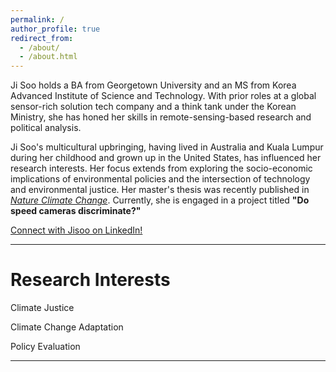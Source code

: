 ```yaml
---
permalink: /
author_profile: true
redirect_from: 
  - /about/
  - /about.html
---
```


Ji Soo holds a BA from Georgetown University and an MS from Korea Advanced Institute of Science and Technology. With prior roles at a global sensor-rich solution tech company and a think tank under the Korean Ministry, she has honed her skills in remote-sensing-based research and political analysis.

Ji Soo's multicultural upbringing, having lived in Australia and Kuala Lumpur during her childhood and grown up in the United States, has influenced her research interests. Her focus extends from exploring the socio-economic implications of environmental policies and the intersection of technology and environmental justice. Her master's thesis was recently published in <a href="https://www.nature.com/articles/s41558-024-01980-w"><i>Nature Climate Change</i></a>. Currently, she is engaged in a project titled <b>"Do speed cameras discriminate?"</b>
<br>
<script src="https://platform.linkedin.com/badges/js/profile.js" async defer type="text/javascript"></script>
<div class="badge-base LI-profile-badge" data-locale="en_US" data-size="large" data-theme="light" data-type="HORIZONTAL" data-vanity="jisoo-k-472323163" data-version="v1"><a class="badge-base__link LI-simple-link" href="www.linkedin.com/in/jisoo-k-472323163">Connect with Jisoo on LinkedIn!</a></div>


---

Research Interests
=========

Climate Justice



Climate Change Adaptation



Policy Evaluation



---

